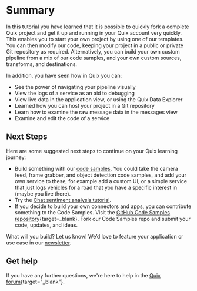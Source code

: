 # Summary

In this tutorial you have learned that it is possible to quickly fork a complete Quix project and get it up and running in your Quix account very quickly. This enables you to start your own project by using one of our templates. You can then modify our code, keeping your project in a public or private Git repository as required. Alternatively, you can build your own custom pipeline from a mix of our code samples, and your own custom sources, transforms, and destinations.

In addition, you have seen how in Quix you can:

* See the power of navigating your pipeline visually
* View the logs of a service as an aid to debugging
* View live data in the application view, or using the Quix Data Explorer
* Learned how you can host your project in a Git repository
* Learn how to examine the raw message data in the messages view
* Examine and edit the code of a service

## Next Steps

Here are some suggested next steps to continue on your Quix learning journey:

* Build something with our [code samples](../../develop/code-samples.md). You could take the camera feed, frame grabber, and object detection code samples, and add your own service to these, for example add a custom UI, or a simple service that just logs vehicles for a road that you have a specific interest in (maybe you live there).
* Try the [Chat sentiment analysis tutorial](../sentiment-analysis/overview.md).
* If you decide to build your own connectors and apps, you can contribute something to the Code Samples. Visit the [GitHub Code Samples repository](https://github.com/quixio/quix-samples){target=_blank}. Fork our Code Samples repo and submit your code, updates, and ideas.

What will you build? Let us know! We’d love to feature your application or use case in our [newsletter](https://www.quix.io/community/).

## Get help

If you have any further questions, we're here to help in the [Quix forum](https://forum.quix.io/){target="_blank"}.
